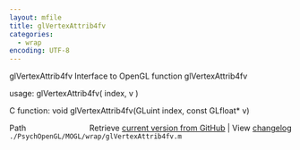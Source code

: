 ```yaml
---
layout: mfile
title: glVertexAttrib4fv
categories:
  - wrap
encoding: UTF-8
---
```


glVertexAttrib4fv  Interface to OpenGL function glVertexAttrib4fv  

usage:  glVertexAttrib4fv( index, v )  

C function:  void glVertexAttrib4fv(GLuint index, const GLfloat\* v)  


<div class="code_header" style="text-align:right;">
  <span style="float:left;">Path&nbsp;&nbsp;</span> <span class="counter">Retrieve <a href=
  "https://raw.github.com/Psychtoolbox-3/Psychtoolbox-3/beta/./PsychOpenGL/MOGL/wrap/glVertexAttrib4fv.m">current version from GitHub</a> | View <a href=
  "https://github.com/Psychtoolbox-3/Psychtoolbox-3/commits/beta/./PsychOpenGL/MOGL/wrap/glVertexAttrib4fv.m">changelog</a></span>
</div>
<div class="code">
  <code>./PsychOpenGL/MOGL/wrap/glVertexAttrib4fv.m</code>
</div>
